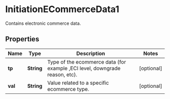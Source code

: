 

# InitiationECommerceData1

Contains electronic commerce data.
## Properties

Name | Type | Description | Notes
------------ | ------------- | ------------- | -------------
**tp** | **String** | Type of the ecommerce data (for example ,ECI level, downgrade reason, etc). |  [optional]
**val** | **String** | Value related to a specific ecommerce type. |  [optional]



